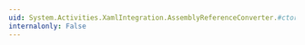 ```yaml
---
uid: System.Activities.XamlIntegration.AssemblyReferenceConverter.#ctor
internalonly: False
---
```


